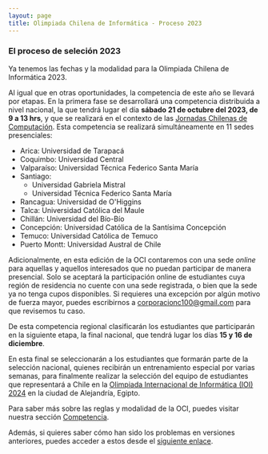 ```yaml
---
layout: page
title: Olimpiada Chilena de Informática - Proceso 2023
---
```


### El proceso de seleción 2023

Ya tenemos las fechas y la modalidad para la Olimpiada Chilena de Informática 2023.

Al igual que en otras oportunidades, la competencia de este año se llevará por etapas. En la primera fase se desarrollará una competencia distribuida a nivel nacional, la que tendrá lugar el día **sábado 21 de octubre del 2023, de 9 a 13 hrs**, y que se realizará en el contexto de las [Jornadas Chilenas de Computación](https://jcc2023.cl/). Esta competencia se realizará simultáneamente en 11 sedes presenciales:

* Arica: Universidad de Tarapacá
* Coquimbo: Universidad Central
* Valparaíso: Universidad Técnica Federico Santa María
* Santiago:
    * Universidad Gabriela Mistral
    * Universidad Técnica Federico Santa María
* Rancagua: Universidad de O'Higgins
* Talca: Universidad Católica del Maule
* Chillán: Universidad del Bío-Bío
* Concepción: Universidad Católica de la Santísima Concepción
* Temuco: Universidad Católica de Temuco
* Puerto Montt: Universidad Austral de Chile

Adicionalmente, en esta edición de la OCI contaremos con una sede *online* para aquellas y aquellos interesados que no puedan participar de manera presencial. Solo se aceptará la participación online de estudiantes cuya región de residencia no cuente con una sede registrada, o bien que la sede ya no tenga cupos disponibles. Si requieres una excepción por algún motivo de fuerza mayor, puedes escribirnos a corporacionc100@gmail.com para que revisemos tu caso.

De esta competencia regional clasificarán los estudiantes que participarán en la siguiente etapa, la final nacional, que tendrá lugar los días **15 y 16 de diciembre**.

En esta final se seleccionarán a los estudiantes que formarán parte de la selección nacional, quienes recibirán un entrenamiento especial por varias semanas, para finalmente realizar la selección del equipo de estudiantes que representará a Chile en la [Olimpiada Internacional de Informática (IOI) 2024](http://ioi2024.eg/) en la ciudad de Alejandría, Egipto.

Para saber más sobre las reglas y modalidad de la OCI, puedes visitar nuestra sección [Competencia](/competencia).

Además, si quieres saber cómo han sido los problemas en versiones anteriores, puedes acceder a estos desde el [siguiente enlace](https://github.com/OCIoficial/competencias-pasadas).
